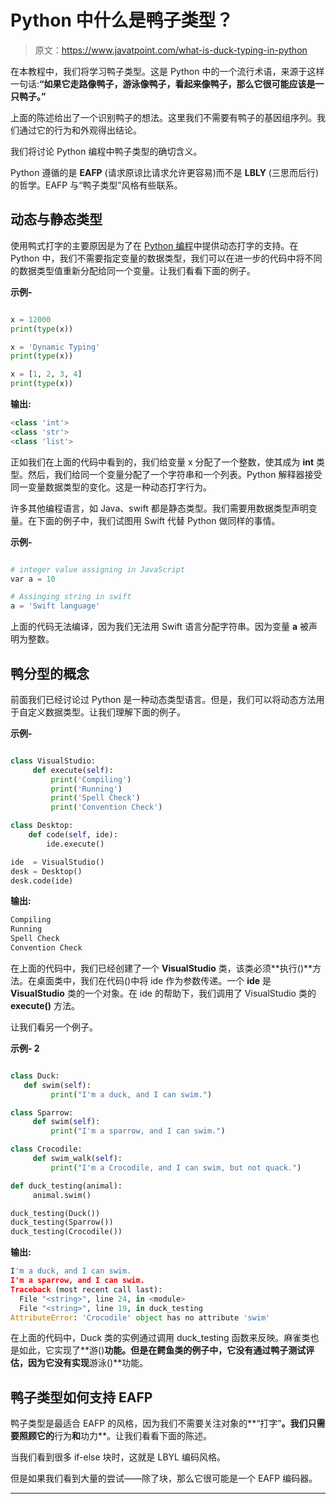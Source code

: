 # Python 中什么是鸭子类型？

> 原文：<https://www.javatpoint.com/what-is-duck-typing-in-python>

在本教程中，我们将学习鸭子类型。这是 Python 中的一个流行术语，来源于这样一句话:**“如果它走路像鸭子，游泳像鸭子，看起来像鸭子，那么它很可能应该是一只鸭子。”**

上面的陈述给出了一个识别鸭子的想法。这里我们不需要有鸭子的基因组序列。我们通过它的行为和外观得出结论。

我们将讨论 Python 编程中鸭子类型的确切含义。

Python 遵循的是 **EAFP** (请求原谅比请求允许更容易)而不是 **LBLY** (三思而后行)的哲学。EAFP 与“鸭子类型”风格有些联系。

## 动态与静态类型

使用鸭式打字的主要原因是为了在 [Python 编程](https://www.javatpoint.com/python-tutorial)中提供动态打字的支持。在 Python 中，我们不需要指定变量的数据类型，我们可以在进一步的代码中将不同的数据类型值重新分配给同一个变量。让我们看看下面的例子。

**示例-**

```py

x = 12000
print(type(x))

x = 'Dynamic Typing'
print(type(x))

x = [1, 2, 3, 4]
print(type(x))

```

**输出:**

```py
<class 'int'>
<class 'str'>
<class 'list'>

```

正如我们在上面的代码中看到的，我们给变量 x 分配了一个整数，使其成为 **int** 类型。然后，我们给同一个变量分配了一个字符串和一个列表。Python 解释器接受同一变量数据类型的变化。这是一种动态打字行为。

许多其他编程语言，如 Java、swift 都是静态类型。我们需要用数据类型声明变量。在下面的例子中，我们试图用 Swift 代替 Python 做同样的事情。

**示例-**

```py

# integer value assigning in JavaScript
var a = 10

# Assinging string in swift
a = 'Swift language'

```

上面的代码无法编译，因为我们无法用 Swift 语言分配字符串。因为变量 **a** 被声明为整数。

## 鸭分型的概念

前面我们已经讨论过 Python 是一种动态类型语言。但是，我们可以将动态方法用于自定义数据类型。让我们理解下面的例子。

**示例-**

```py

class VisualStudio:
     def execute(self):
         print('Compiling')
         print('Running')
         print('Spell Check')
         print('Convention Check')

class Desktop:
    def code(self, ide):
        ide.execute()

ide  = VisualStudio()      
desk = Desktop()
desk.code(ide)

```

**输出:**

```py
Compiling
Running
Spell Check
Convention Check

```

在上面的代码中，我们已经创建了一个 **VisualStudio** 类，该类必须**执行()**方法。在桌面类中，我们在代码()中将 ide 作为参数传递。一个 **ide** 是 **VisualStudio** 类的一个对象。在 ide 的帮助下，我们调用了 VisualStudio 类的 **execute()** 方法。

让我们看另一个例子。

**示例- 2**

```py

class Duck:
   def swim(self):
         print("I'm a duck, and I can swim.")

class Sparrow:
     def swim(self):
         print("I'm a sparrow, and I can swim.")

class Crocodile:
     def swim_walk(self):
         print("I'm a Crocodile, and I can swim, but not quack.")

def duck_testing(animal):
     animal.swim()

duck_testing(Duck())
duck_testing(Sparrow())
duck_testing(Crocodile())

```

**输出:**

```py
I'm a duck, and I can swim.
I'm a sparrow, and I can swim.
Traceback (most recent call last):
  File "<string>", line 24, in <module>
  File "<string>", line 19, in duck_testing
AttributeError: 'Crocodile' object has no attribute 'swim'

```

在上面的代码中，Duck 类的实例通过调用 duck_testing 函数来反映。麻雀类也是如此，它实现了**游()**功能。但是在鳄鱼类的例子中，它没有通过鸭子测试评估，因为它没有实现**游泳()**功能。

## 鸭子类型如何支持 EAFP

鸭子类型是最适合 EAFP 的风格，因为我们不需要关注对象的**“打字”**。我们只需要照顾它的**行为**和**功力**。让我们看看下面的陈述。

当我们看到很多 if-else 块时，这就是 LBYL 编码风格。

但是如果我们看到大量的尝试——除了块，那么它很可能是一个 EAFP 编码器。

* * *